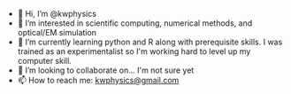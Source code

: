 - 👋 Hi, I’m @kwphysics
- 👀 I’m interested in scientific computing, numerical methods, and optical/EM simulation
- 🌱 I’m currently learning python and R along with prerequisite skills. I was trained as an experimentalist so I'm working hard to level up my computer skill.
- 💞️ I’m looking to collaborate on... I'm not sure yet
- 📫 How to reach me: kwphysics@gmail.com

<!---
kwphysics/kwphysics is a ✨ special ✨ repository because its `README.md` (this file) appears on your GitHub profile.
You can click the Preview link to take a look at your changes.
--->
